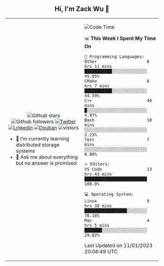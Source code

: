 <h2 align="center"> Hi, I'm Zack Wu 👋 </h2>

<table>
    <tr>
        <td valign="center" width="50%">
            <p align="center">
              <img src="https://img.shields.io/github/stars/izackwu?style=social" alt="Github stars" />
              <img src="https://img.shields.io/github/followers/izackwu?style=social" alt="Github followers" />
              <a href="https://twitter.com/_zackwu"><img src="https://img.shields.io/badge/@__zackwu-1DA1F2?style=flat&logo=Twitter&logoColor=white" alt="Twitter"/></a>
              <a href="https://www.linkedin.com/in/izackwu/?locale=en_US"><img src="https://img.shields.io/badge/@izackwu-0073b1?style=flat&logo=LinkedIn&logoColor=white" alt="Linkedin" /></a>
              <a href="https://www.douban.com/people/keith1"><img src="https://img.shields.io/badge/@keith1-007722?style=flat&logo=Douban&logoColor=white" alt="Douban" /></a>
              <img src="https://visitor-badge.glitch.me/badge?page_id=keithnull" alt="vistors" />
            </p>
            <ul>
                <li>🌱 I’m currently learning distributed storage systems</li>
                <li>💬 Ask me about everything but no answer is promised</li>
            </ul>
        </td>
       <td valign="top" width="50%">
    
<!--START_SECTION:waka-->
![Code Time](http://img.shields.io/badge/Code%20Time-2%2C223%20hrs%205%20mins-blue)

📊 **This Week I Spent My Time On** 

```text
💬 Programming Languages: 
Other                    6 hrs 11 mins       ███████████░░░░░░░░░░░░░░   45.05% 
CMake                    6 hrs 7 mins        ███████████░░░░░░░░░░░░░░   44.59% 
C++                      40 mins             █░░░░░░░░░░░░░░░░░░░░░░░░   4.97% 
Bash                     18 mins             ░░░░░░░░░░░░░░░░░░░░░░░░░   2.23% 
Text                     7 mins              ░░░░░░░░░░░░░░░░░░░░░░░░░   0.88%

🔥 Editors: 
VS Code                  13 hrs 43 mins      █████████████████████████   100.0%

💻 Operating System: 
Linux                    9 hrs 38 mins       █████████████████░░░░░░░░   70.18% 
Mac                      4 hrs 5 mins        ███████░░░░░░░░░░░░░░░░░░   29.82%

```


 Last Updated on 11/01/2023 20:06:49 UTC
<!--END_SECTION:waka-->
</td></tr>
</table>


